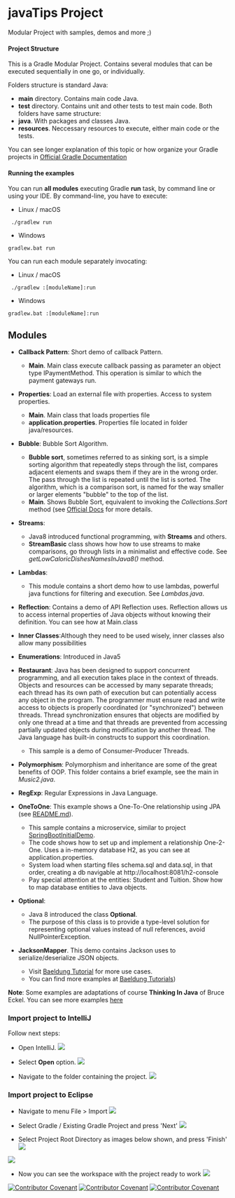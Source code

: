 
# javaTips Project

Modular Project with samples, demos and more ;)


#### Project Structure

This is a Gradle Modular Project.
Contains several modules that can be executed sequentially in one go, or individually. 

Folders structure is standard Java:
- **main** directory. Contains main code Java.
- **test** directory. Contains unit and other tests to test main code.
Both folders have same structure:
- **java**. With packages and classes Java.
- **resources**. Neccessary resources to execute, either main code or the tests.

You can see longer explanation of this topic or how organize
your Gradle projects in [Official Gradle Documentation](https://docs.gradle.org/current/userguide/organizing_gradle_projects.html)



#### Running the examples

You can run **all modules** executing Gradle **run** task, by command line or using your IDE.
By command-line, you have to execute:

- Linux / macOS
``` 
 ./gradlew run
```
- Windows
```
gradlew.bat run
```

You can run each module separately invocating:

- Linux / macOS
``` 
 ./gradlew :[moduleName]:run
```
- Windows
```
gradlew.bat :[moduleName]:run
```



## Modules

- <b>Callback Pattern</b>: Short demo of callback Pattern.
  - **Main**. Main class execute callback passing as parameter an object type IPaymentMethod. 
    This operation is similar to which the payment gateways run.
 
- <b>Properties</b>: Load an external file with properties. Access to system properties.
  - **Main**. Main class that loads properties file
  - **application.properties**. Properties file located in folder java/resources.
  
- <b>Bubble</b>: Bubble Sort Algorithm.
  - **Bubble sort**, sometimes referred to as sinking sort, is a simple sorting algorithm that 
   repeatedly steps through the list, compares adjacent elements and swaps them if they are in 
   the wrong order. The pass through the list is repeated until the list is sorted. 
   The algorithm, which is a comparison sort, is named for the way smaller or larger elements "bubble" 
   to the top of the list.
   - **Main**. Shows Bubble Sort, equivalent to invoking the _Collections.Sort_ method (see 
     [Official Docs](https://docs.oracle.com/en/java/javase/11/docs/api/java.base/java/util/Collections.html) for
     more details.
     
- <b>Streams</b>: 
    - Java8 introduced functional programming, with **Streams** and others.
    - **StreamBasic** class shows how how to use streams to make comparisons, go through lists in a minimalist and 
      effective code. See _getLowCaloricDishesNamesInJava8()_ method.

- <b>Lambdas</b>: 
    - This module contains a short demo how to use lambdas, powerful java functions for filtering and execution.
    See _Lambdas.java_.

- <b>Reflection</b>: Contains a demo of API Reflection uses. Reflection allows us to access internal properties 
  of Java objects without knowing their definition.
  You can see how at Main.class

- <b>Inner Classes</b>:Although they need to be used wisely, inner classes also allow many possibilities

- <b>Enumerations</b>: Introduced in Java5
  
- <b>Restaurant</b>: Java has been designed to support concurrent programming, and all execution takes place
  in the context of threads. Objects and resources can be accessed by many separate threads; 
  each thread has its own path of execution but can potentially access any object in the program. 
  The programmer must ensure read and write access to objects is properly coordinated (or "synchronized") 
  between threads. Thread synchronization ensures that objects are modified by only one thread at a time and 
  that threads are prevented from accessing partially updated objects during modification by another thread. 
  The Java language has built-in constructs to support this coordination.
  - This sample is a demo of Consumer-Producer Threads.

- <b>Polymorphism</b>: Polymorphism and inheritance are some of the great benefits of OOP. This folder contains a brief
  example, see the main in _Music2.java_.

- <b>RegExp</b>: Regular Expressions in Java Language.
  
- <b>OneToOne</b>: This example shows a One-To-One relationship using JPA (see [README.md](OneToOne/README.md)). 
    - This sample contains a microservice, similar to project [SpringBootInitialDemo](https://github.com/IT-Academy-BCN/springBootInitialDemo).
    - The code shows how to set up and implement a relationship One-2-One. Uses a in-memory database H2, as you can see at application.properties.
    - System load when starting files schema.sql and data.sql, in that order, creating a db navigable at http://localhost:8081/h2-console
    - Pay special attention at the entities: Student and Tuition. Show how to map database entities to Java objects.
  
- <b>Optional</b>: 
    - Java 8 introduced the class **Optional**.
    - The purpose of this class is to provide a type-level solution for representing optional values instead of null references, avoid
    NullPointerException.
      

- **JacksonMapper**. This demo contains Jackson uses to serialize/deserialize JSON objects.
    - Visit [Baeldung Tutorial](https://www.baeldung.com/jackson-object-mapper-tutorial) for more use cases.
    - You can find more examples at [Baeldung Tutorials]())     

**Note**: Some examples are adaptations of course **Thinking In Java** of Bruce Eckel. You can see more examples [here](https://www.mindviewinc.com/)  

### Import project to IntelliJ

Follow next steps:
- Open IntelliJ.
  ![](images/IntelliJ_1.png)

- Select **Open** option.
  ![](images/IntelliJ_2.png)

- Navigate to the folder containing the project.
  ![](images/IntelliJ_3.png)

### Import project to Eclipse
- Navigate to menu File > Import
  ![](images/Eclipse_1.png)

- Select Gradle / Existing Gradle Project and press 'Next'
  ![](images/Eclipse_2.png)

- Select Project Root Directory as images below shown, and press 'Finish'
  ![](images/Eclipse_3.png)

![](images/Eclipse_4.png)

- Now you can see the workspace with the project ready to work
  ![](images/Eclipse_5.png)



[![Contributor Covenant](https://img.shields.io/badge/Contributor%20Covenant-v2.0%20adopted-ff69b4.svg)](code_of_conduct_EN.md) 
 [![Contributor Covenant](https://img.shields.io/badge/Contributor%20Covenant-v2.0%20adopted-ff69b4.svg)](code_of_conduct_ES.md) 
  [![Contributor Covenant](https://img.shields.io/badge/Contributor%20Covenant-v2.0%20adopted-ff69b4.svg)](code_of_conduct_CA.md) 
